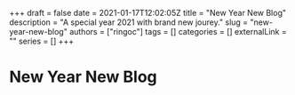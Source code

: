 +++ 
draft = false
date = 2021-01-17T12:02:05Z
title = "New Year New Blog"
description = "A special year 2021 with brand new jourey."
slug = "new-year-new-blog"
authors = ["ringoc"]
tags = []
categories = []
externalLink = ""
series = []
+++
# New Year New Blog
